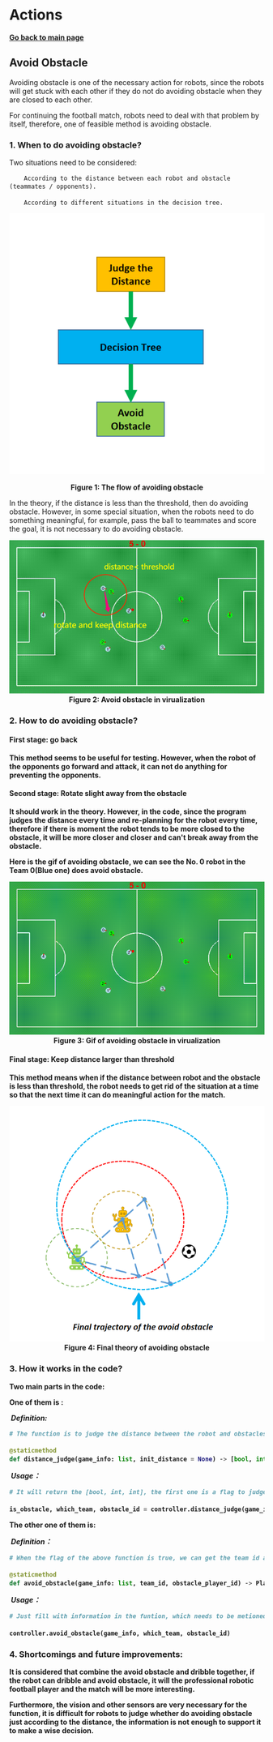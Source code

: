 

# **Actions**

**[Go back to main page](../../Documentation.md)**

## Avoid Obstacle

Avoiding obstacle is one of the necessary action for robots, since the robots will get stuck with each other if they do not do avoiding obstacle when they are closed to each other. 

For continuing the football match, robots need to deal with that problem by itself, therefore, one of feasible method is avoiding obstacle.



### 1. When to do avoiding obstacle?

   Two situations need to be considered:

        According to the distance between each robot and obstacle (teammates / opponents).
        
        According to different situations in the decision tree.

   <p align="center">
      <img src="../../Images/avoid_obstacle_flow.png" /><br />
      <center><b>Figure 1: The flow of avoiding obstacle</b></center>
   </p>



In the theory, if the distance is less than the threshold, then do avoiding obstacle. However, in some special situation, when the robots need to do something meaningful, for example, pass the ball to teammates and score the goal, it is not necessary to do avoiding obstacle. 

   <p align="center">
      <img src="../../Images/Avoid_obstacle.png" />
      <b>Figure 2: Avoid obstacle in virualization<b />
   </p>
   

### 2. How to do avoiding obstacle?

   #### First stage: go back

This method seems to be useful for testing. However, when the robot of the opponents go forward and attack, it can not do anything for preventing the opponents.
        
   #### Second stage: Rotate slight away from the obstacle

It should work in the theory. However, in the code, since the program judges the distance every time and re-planning for the robot every time,  therefore if there is moment the robot tends to be more closed to the obstacle, it will be more closer and closer and can't break away from the obstacle.

Here is the gif of avoiding obstacle, we can see the **No. 0** robot in the **Team 0**(Blue one) does avoid obstacle.

   <p align="center">
      <img src="../../Images/Avoid_obstacle.gif" />
      <b>Figure 3: Gif of avoiding obstacle in virualization<b />
   </p>


   #### Final stage: Keep distance larger than threshold

This method means when if the distance between robot and the obstacle is less than threshold, the robot needs to get rid of the situation at a time so that the next time it can do meaningful action for the match. 

   <p align="center">
      <img src="../../Images/avoid_obstacle_theory.png" /><br>
      <b>Figure 4: Final theory of avoiding obstacle<b />
   </p>

### 3. How it works in the code?

Two main parts in the code:

**One of them is :**

​	*Definition:*

```python
# The function is to judge the distance between the robot and obstacles (Teammates, opponents, ball).

@staticmethod
def distance_judge(game_info: list, init_distance = None) -> [bool, int, int]:
```
​	*Usage：*

```python
# It will return the [bool, int, int], the first one is a flag to judge whether the robot meets the obstacle or not. The second one and the third one are team id and player id of the robot which meets obstacle respectively. 

is_obstacle, which_team, obstacle_id = controller.distance_judge(game_info)
```

**The  other one of them is:** 

​	*Definition：*

```python
# When the flag of the above function is true, we can get the team id and player id from distance_judge() function and put them here so that the robot can do avoid_obstacle().

@staticmethod
def avoid_obstacle(game_info: list, team_id, obstacle_player_id) -> PlayerCommand:
```

​	*Usage：*

```python
# Just fill with information in the funtion, which needs to be metioned here is that the avoid_obstacle() function reuses the go_around_the_point() function, but changes the parameters.

controller.avoid_obstacle(game_info, which_team, obstacle_id)
```



### 4. Shortcomings and future improvements:

It is considered that combine the avoid obstacle and dribble together, if the robot can dribble and avoid obstacle, it will the professional robotic football player and the match will be more interesting.

Furthermore, the vision and other sensors are very necessary for the function, it is difficult for robots to judge whether do avoiding obstacle just according to the distance, the information is not enough to support it to make a wise decision.  
        
</p>